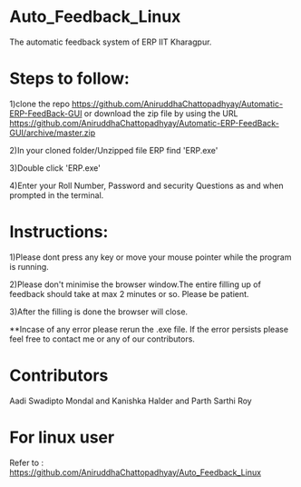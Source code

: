 # Auto_Feedback_Linux
The automatic feedback system of ERP IIT Kharagpur.

# Steps to follow:
1)clone the repo https://github.com/AniruddhaChattopadhyay/Automatic-ERP-FeedBack-GUI or download the zip file by using the URL 
https://github.com/AniruddhaChattopadhyay/Automatic-ERP-FeedBack-GUI/archive/master.zip

2)In your cloned folder/Unzipped file ERP find 'ERP.exe'

3)Double click 'ERP.exe'

4)Enter your Roll Number, Password and security Questions as and when prompted in the terminal.

# Instructions:
1)Please dont press any key or move your mouse pointer while the program is running.

2)Please don't minimise the browser window.The entire filling up of feedback should take at max 2 minutes or so. Please be patient.

3)After the filling is done the browser will close.

**Incase of any error please rerun the .exe file. If the error persists please feel free to contact me or any of our contributors.

# Contributors
Aadi Swadipto Mondal and Kanishka Halder and Parth Sarthi Roy

# For linux user
Refer to : https://github.com/AniruddhaChattopadhyay/Auto_Feedback_Linux
